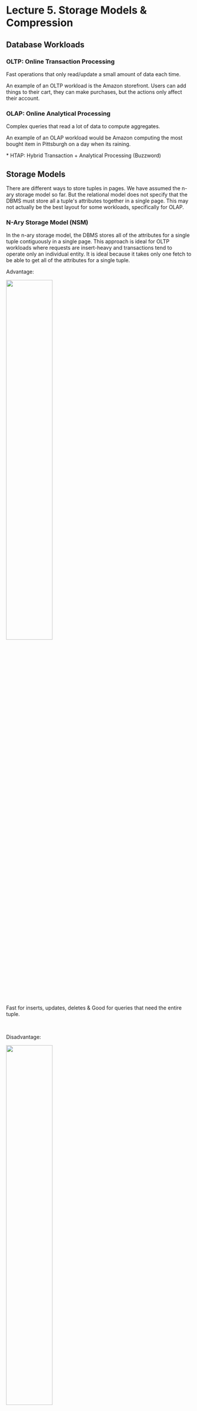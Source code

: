 # Lecture 5. Storage Models & Compression

## Database Workloads

### OLTP: Online Transaction Processing

Fast operations that only read/update a small amount of data each time.

An example of an OLTP workload is the Amazon storefront. Users can add things to their cart, they can make purchases, but the actions only affect their account.


### OLAP: Online Analytical Processing

Complex queries that read a lot of data to compute aggregates.

An example of an OLAP workload would be Amazon computing the most bought item in Pittsburgh on a day when its raining.

\* HTAP: Hybrid Transaction + Analytical Processing (Buzzword)


## Storage Models

There are different ways to store tuples in pages. We have assumed the n-ary storage model so far. But the relational model does not specify that the DBMS must store all a tuple's attributes together in a single page. This may not actually be the best layout for some workloads, specifically for OLAP.

### N-Ary Storage Model (NSM)

In the n-ary storage model, the DBMS stores all of the attributes for a single tuple contiguously in a single page. This approach is ideal for OLTP workloads where requests are insert-heavy and transactions tend to operate only an individual entity. It is ideal because it takes only one fetch to be able to get all of the attributes for a single tuple.

Advantage:

<img src="./img/l5_nsm_ad.PNG" width="50%" />

Fast for inserts, updates, deletes & Good for queries that need the entire tuple.

<br/>

Disadvantage:

<img src="./img/l5_nsm_dis.PNG" width="50%" />

Not good for scanning large portions of the table and/or a subset of the attributes.


### Decomposition Storage Model (DSM)

In the decomposition storage model, the DBMS stores a single attribute (column) for all tuples contiguously in a block of data. Thus, it is also known as a `column store`. This model is ideal for OLAP workloads with many read-only queries that perform large scans over a subset of the table’s attributes.

Advantages:
- Reduces the amount of I/O wasted because the DBMS only reads the data that it needs for that query.
- Better query processing and data compression

<img src="./img/l5_dsm_ad.PNG" width="70%" />

Disadvantages:
- Slow for point queries, inserts, updates, and deletes because of tuple splitting/stitching.


To put the tuples back together when using a column store, there are two common approaches: The most
commonly used approach is fixed-length offsets. Here, you know that the value in a given column will match to another value in another column at the same offset, they will correspond to the same tuple. Therefore, every single value within the column will have to be the same length.

A less common approach is to use embedded tuple ids. Here, for every attribute in the columns, the DBMS
stores a tuple id (ex: a primary key) with it. The system then would also store a mapping to tell it how to jump to every attribute that has that id. Note that this method has a large storage overhead because it needs to store a tuple id for every attribute entry.

<img src="./img/l5_dsm_tuple.PNG" width="70%" />

Today, almost all dbms uses dsm (even if it's mainly nsm, use dsm in seperate backend)

## Database Compression

I/O is the main bottleneck if the DBMS fetches data from disk during query execution. The DBMS can compress pages to increase the utility of the data moved per I/O operation.

If data sets are completely random bits, there would be no ways to perform compression. However, there
are key properties of real-world data sets that are amenable to compression:
- Data sets tend to have highly skewed distributions for attribute values (e.g., Zipfian distribution of the Brown Corpus).
- Data sets tend to have high correlation between attributes of the same tuple (e.g., Zip Code to City,
Order Date to Ship Date). 

Given this, we want a database compression scheme to have the following properties:
- Must `produce fixed-length values`. The only exception is var-length data stored in separate pools. This because the DBMS should follow word-alignment and be able to access data using offsets.
- Allow the DBMS to `postpone decompression as long as possible` during query execution (late materialization).
- Must be a `lossless scheme` because people do not like losing data. Any kind of lossy compression has to be performed at the application level.

### Compression Levels

- Block Level: Compress a block of tuples for the same table.
- Tuple Level: Compress the contents of the entire tuple (NSM only).
- Attribute Level: Compress a single attribute value within one tuple. Can target multiple attributes for the same tuple.
- Columnar Level: Compress multiple values for one or more attributes stored for multiple tuples (DSM only). This allows for more complicated compression schemes


### Naive Compression (Block Level)

The DBMS compresses data using a general purpose algorithm (e.g., gzip, LZO, LZ4, Snappy, Brotli, Oracle OZIP, Zstd). Although there are several compression algorithms that the DBMS could use, engineers often choose ones that often provides lower compression ratio in exchange for faster compress/decompress.

An example of using naive compression is in MySQL InnoDB. The DBMS compresses disk pages, pad them to a power of two KBs and stored them into the buffer pool. However, every time the DBMS tries to read data, the compressed data in the buffer pool has to be decompressed.

Since accessing data requires decompression of compressed data, this limits the scope of the compression scheme. If the goal is to compress the entire table into one giant block, using naive compression schemes would be impossible since the whole table needs to be compressed/decompressed for every access. Therefore, for MySQL, it breaks the table into smaller chunks since the compression scope is limited.

Another problem is that these naive schemes also do not consider the high-level meaning or semantics of the data. The algorithm is oblivious to neither the structure of the data, nor how the query is planning to access the data. Therefore, this gives away the opportunity to utilize late materialization, since the DBMS will not be able to tell when it will be able to delay the decompression of data.

### Columnar Compression (Columnar Level)

<img src="./img/l5_comp.PNG" width="70%" />

#### 1. Run-Length Encoding (RLE)

```
(value, start position, #elements in the run)
```

<img src="./img/l5_rle.PNG" width="70%" />

Works well with highly categorized, sorted data. Think if that Data was sorted, triplets stored are only two:
```
(M, 0, 6)
(F, 7, 2)
```

#### 2. Bit-Packing Encoding

When values for an attribute are always less than the value’s declared largest size, store them as smaller data type.

<img src="./img/l5_bpe.PNG" width="80%" />

#### 3. Mostly Encoding

Bit-packing variant that uses a special marker to indicate when a value exceeds largest size and then maintain a look-up table to store them.

<img src="./img/l5_me.PNG" width="80%" />

used by redshift.


#### 4. Bitmap Encoding

The DBMS stores a separate bitmap for each unique value for a particular attribute where an offset in the vector corresponds to a tuple. The ith position in the bitmap corresponds to the ith tuple in the table to indicate whether that value is present or not. The bitmap is typically segmented into chunks to avoid allocating large blocks of contiguous memory.

<img src="./img/l5_be.PNG" width="70%" />

This approach is only practical if the value cardinality is low, since the size of the bitmap is linear to the cardinality of the attribute value. If the cardinalty of the value is high, then the bitmaps can become larger than the original data set.


#### 5. Delta Encoding

Recording the difference between values that follow each other in the same column. Combine with RLE to get even better compression ratios.

<img src="./img/l5_de.PNG" width="70%" />


#### 6. Incremental Encoding

This is a type of delta encoding whereby common prefixes or suffixes and their lengths are recorded so that they need not be duplicated. This works best with sorted data.

<img src="./img/l5_ie.PNG" width="70%" />

#### 7. Dictionary Compression (Mostly use this)

The most common database compression scheme is dictionary encoding. The DBMS replaces frequent patterns in values with smaller codes. It then stores only these codes and a data structure (i.e., dictionary) that maps these codes to their original value. 

Dictionary:
- Needs to support fast encoding and decoding.
- Needs to also support range queries. (i.e. no hash map)


<img src="./img/l5_dc.PNG" width="70%" />






































